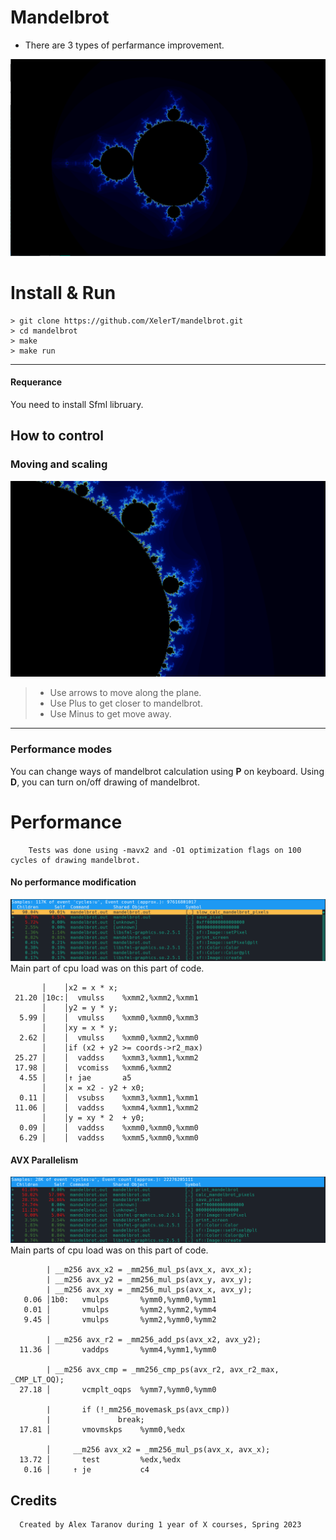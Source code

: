 # Mandelbrot
- There are 3 types of perfarmance improvement.

![alt Mandelbrot](https://github.com/XelerT/mandelbrot/blob/main/img/Screenshot_20230402_010044.png)

# Install & Run
```
> git clone https://github.com/XelerT/mandelbrot.git
> cd mandelbrot
> make
> make run
```
---
#### Requerance
You need to install Sfml libruary.

## How to control

### Moving and scaling

![alt Moving](https://github.com/XelerT/mandelbrot/blob/main/img/Screenshot_20230402_011331.png)

> - Use arrows to move along the plane.
> - Use Plus to get closer to mandelbrot.
> - Use Minus to get move away.

---
### Performance modes

You can change ways of mandelbrot calculation using **P** on keyboard. Using **D**, you can turn on/off drawing of mandelbrot.

# Performance
        Tests was done using -mavx2 and -O1 optimization flags on 100 cycles of drawing mandelbrot.
#### No performance modification
![alt Slow](https://github.com/XelerT/mandelbrot/blob/main/img/Screenshot_20230402_102300.png)
        Main part of cpu load was on this part of code.
```
       │    │x2 = x * x;
 21.20 │10c:│  vmulss    %xmm2,%xmm2,%xmm1
       │    │y2 = y * y;
  5.99 │    │  vmulss    %xmm0,%xmm0,%xmm3
       │    │xy = x * y;
  2.62 │    │  vmulss    %xmm0,%xmm2,%xmm0
       │    │if (x2 + y2 >= coords->r2_max)
 25.27 │    │  vaddss    %xmm3,%xmm1,%xmm2
 17.98 │    │  vcomiss   %xmm6,%xmm2
  4.55 │    │↑ jae       a5
       │    │x = x2 - y2 + x0;
  0.11 │    │  vsubss    %xmm3,%xmm1,%xmm1
 11.06 │    │  vaddss    %xmm4,%xmm1,%xmm2
       │    │y = xy * 2  + y0;
  0.09 │    │  vaddss    %xmm0,%xmm0,%xmm0
  6.29 │    │  vaddss    %xmm5,%xmm0,%xmm0
```

#### AVX Parallelism
![alt Fast](https://github.com/XelerT/mandelbrot/blob/main/img/Screenshot_20230402_102526.png)
        Main parts of cpu load was on this part of code.
```
        | __m256 avx_x2 = _mm256_mul_ps(avx_x, avx_x);
        | __m256 avx_y2 = _mm256_mul_ps(avx_y, avx_y);
        | __m256 avx_xy = _mm256_mul_ps(avx_x, avx_y);
   0.06 │1b0:   vmulps       %ymm0,%ymm0,%ymm1
   0.01 │       vmulps       %ymm2,%ymm2,%ymm4
   9.45 │       vmulps       %ymm2,%ymm0,%ymm2

        | __m256 avx_r2 = _mm256_add_ps(avx_x2, avx_y2);
  11.36 │       vaddps       %ymm4,%ymm1,%ymm0

        | __m256 avx_cmp = _mm256_cmp_ps(avx_r2, avx_r2_max, _CMP_LT_OQ);
  27.18 │       vcmplt_oqps  %ymm7,%ymm0,%ymm0

        |       if (!_mm256_movemask_ps(avx_cmp))
        |               break;
  17.81 │       vmovmskps    %ymm0,%edx

        │     __m256 avx_x2 = _mm256_mul_ps(avx_x, avx_x);
  13.72 │       test         %edx,%edx
   0.16 │     ↑ je           c4
```

## Credits
      Created by Alex Taranov during 1 year of X courses, Spring 2023

